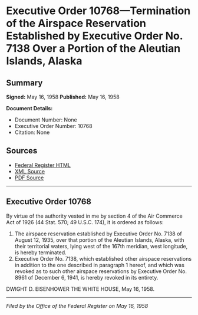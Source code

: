 # Executive Order 10768—Termination of the Airspace Reservation Established by Executive Order No. 7138 Over a Portion of the Aleutian Islands, Alaska

## Summary

**Signed:** May 16, 1958
**Published:** May 16, 1958

**Document Details:**
- Document Number: None
- Executive Order Number: 10768
- Citation: None

## Sources
- [Federal Register HTML](https://www.presidency.ucsb.edu/documents/executive-order-10768-termination-the-airspace-reservation-established-executive-order-no)
- [XML Source](None)
- [PDF Source](None)

---

## Executive Order 10768

By virtue of the authority vested in me by section 4 of the Air Commerce Act of 1926 (44 Stat. 570; 49 U.S.C. 174), it is ordered as follows:
1. The airspace reservation established by Executive Order No. 7138 of August 12, 1935, over that portion of the Aleutian Islands, Alaska, with their territorial waters, lying west of the 167th meridian, west longitude, is hereby terminated.
2. Executive Order No. 7138, which established other airspace reservations in addition to the one described in paragraph 1 hereof, and which was revoked as to such other airspace reservations by Executive Order No. 8961 of December 6, 1941, is hereby revoked in its entirety.

DWIGHT D. EISENHOWER
THE WHITE HOUSE,
May 16, 1958.

---

*Filed by the Office of the Federal Register on May 16, 1958*
